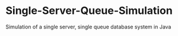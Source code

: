 # Single-Server-Queue-Simulation
Simulation of a single server, single queue database system in Java
